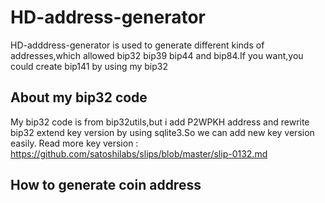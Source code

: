 # HD-address-generator
HD-adddress-generator is used to generate different kinds of addresses,which allowed bip32 bip39 bip44 and bip84.If you want,you could create bip141 by using my bip32

## About my bip32 code
My bip32 code is from bip32utils,but i add P2WPKH address and rewrite bip32 extend key version by using sqlite3.So we can add new key version easily. Read more key version : https://github.com/satoshilabs/slips/blob/master/slip-0132.md

How to generate coin address 
----------------------------
